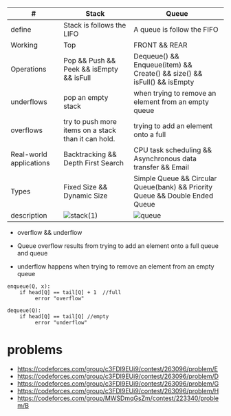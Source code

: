 | # | Stack |Queue |
| --------------- | --------------- | --------------- |
| define | Stack is follows the LIFO  |  A queue is follow the FIFO  |
| Working | Top  | FRONT && REAR  |
| Operations | Pop && Push && Peek && isEmpty && isFull | Dequeue()  && Enqueue(item)  && Create()  && size() && isFull()  && isEmpty|
| underflows | pop an empty stack  | when trying to remove an element from an empty queue|
| overflows |try to push more items on a stack than it can hold. | trying to add an element onto a full |
| Real-world applications |Backtracking && Depth First Search	| CPU task scheduling && Asynchronous data transfer && Email |
| Types |Fixed Size  && Dynamic Size   |Simple Queue && Circular Queue(bank) && Priority Queue && Double Ended Queue |
| description | ![stack(1)](https://github.com/ebrahimabdallah/Introduction_to_Algorithms/assets/119238955/0d8c6491-9aad-4e3c-a5c5-c894604f4a6d)| ![queue](https://github.com/ebrahimabdallah/Introduction_to_Algorithms/assets/119238955/0a3114af-5e14-458c-b14e-4cd6b7ee68d2)|




* overflow && underflow

* Queue overflow results from trying to add an element onto a full queue and queue
* underflow happens when trying to remove an element from an empty queue
```
enqueue(Q, x):
	if head[Q] == tail[Q] + 1  //full 
		 error "overflow"
	 
dequeue(Q):
	if head[Q] == tail[Q] //empty
		 error "underflow"
 ```

 # problems
* https://codeforces.com/group/c3FDl9EUi9/contest/263096/problem/E
* https://codeforces.com/group/c3FDl9EUi9/contest/263096/problem/D
* https://codeforces.com/group/c3FDl9EUi9/contest/263096/problem/G
* https://codeforces.com/group/c3FDl9EUi9/contest/263096/problem/H
* https://codeforces.com/group/MWSDmqGsZm/contest/223340/problem/B
